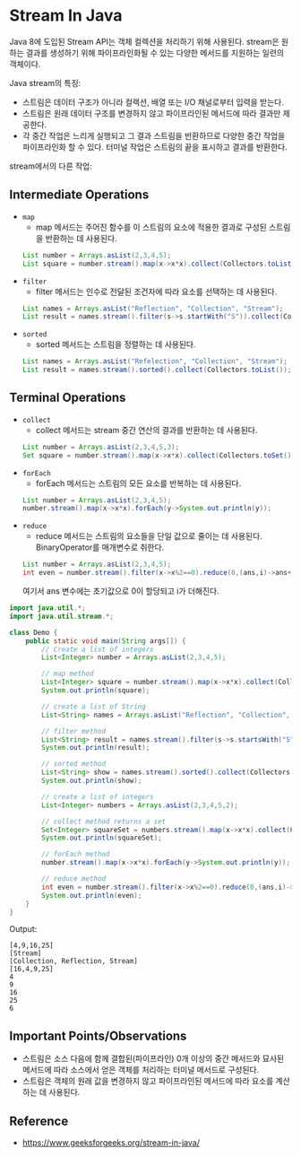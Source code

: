 # Stream In Java
Java 8에 도입된 Stream API는 객체 컬렉션을 처리하기 위해 사용된다. stream은 원하는 결과를 생성하기 위해 파이프라인화될 수 있는 다양한 메서드를 지원하는 일련의 객체이다.

Java stream의 특징:
* 스트림은 데이터 구조가 아니라 컬렉션, 배열 또는 I/O 채널로부터 입력을 받는다.
* 스트림은 원래 데이터 구조를 변경하지 않고 파이프라인된 메서드에 따라 결과만 제공한다.
* 각 중간 작업은 느리게 실행되고 그 결과 스트림을 반환하므로 다양한 중간 작업을 파이프라인화 할 수 있다. 터미널 작업은 스트림의 끝을 표시하고 결과를 반환한다.

stream에서의 다른 작업:
## Intermediate Operations
* `map`
    * map 메서드는 주어진 함수를 이 스트림의 요소에 적용한 결과로 구성된 스트림을 반환하는 데 사용된다.
    ```java
    List number = Arrays.asList(2,3,4,5);
    List square = number.stream().map(x->x*x).collect(Collectors.toList());
    ```
* `filter`
    * filter 메서드는 인수로 전달된 조건자에 따라 요소를 선택하는 데 사용된다.
    ```java
    List names = Arrays.asList("Reflection", "Collection", "Stream");
    List result = names.stream().filter(s->s.startWith("S")).collect(Collectors.toList());
    ```
* `sorted`
    * sorted 메서드는 스트림을 정렬하는 데 사용된다.
    ```java
    List names = Arrays.asList("Refelection", "Collection", "Stream");
    List result = names.stream().sorted().collect(Collectors.toList());
    ```

## Terminal Operations
* `collect`
    * collect 메서드는 stream 중간 연산의 결과를 반환하는 데 사용된다.
    ```java
    List number = Arrays.asList(2,3,4,5,3);
    Set square = number.stream().map(x->x*x).collect(Collectors.toSet());
    ```
* `forEach`
    * forEach 메서드는 스트림의 모든 요소를 반복하는 데 사용된다.
    ```java
    List number = Arrays.asList(2,3,4,5);
    number.stream().map(x->x*x).forEach(y->System.out.println(y));
    ```
* `reduce`
    * reduce 메서드는 스트림의 요소들을 단일 값으로 줄이는 데 사용된다. BinaryOperator를 매개변수로 취한다.
    ```java
    List number = Arrays.asList(2,3,4,5);
    int even = number.stream().filter(x->x%2==0).reduce(0,(ans,i)->ans+i);
    ```
    여기서 ans 변수에는 초기값으로 0이 할당되고 i가 더해진다.

```java
import java.util.*;
import java.util.stream.*;

class Demo {
    public static void main(String args[]) {
        // Create a list of integers
        List<Integer> number = Arrays.asList(2,3,4,5);

        // map method
        List<Integer> square = number.stream().map(x->x*x).collect(Collectors.toList());
        System.out.println(square);

        // create a list of String
        List<String> names = Arrays.asList("Reflection", "Collection", "Stream");

        // filter method
        List<String> result = names.stream().filter(s->s.startsWith("S")).collect(Collectors.toList());
        System.out.println(result);

        // sorted method
        List<String> show = names.stream().sorted().collect(Collectors.toList());
        System.out.println(show);

        // create a list of integers
        List<Integer> numbers = Arrays.asList(2,3,4,5,2);

        // collect method returns a set
        Set<Integer> squareSet = numbers.stream().map(x->x*x).collect(Collectors.toSet());
        System.out.println(squareSet);

        // forEach method
        number.stream().map(x->x*x).forEach(y->System.out.println(y));

        // reduce method
        int even = number.stream().filter(x->x%2==0).reduce(0,(ans,i)->ans+i);
        System.out.println(even);
    }
}
```
Output:
```
[4,9,16,25]
[Stream]
[Collection, Reflection, Stream]
[16,4,9,25]
4
9
16
25
6
```

## Important Points/Observations
* 스트림은 소스 다음에 함께 결합된(파이프라인) 0개 이상의 중간 메서드와 묘사된 메서드에 따라 소스에서 얻은 객체를 처리하는 터미널 메서드로 구성된다.
* 스트림은 객체의 원래 값을 변경하지 않고 파이프라인된 메서드에 따라 요소를 계산하는 데 사용된다.

## Reference
* https://www.geeksforgeeks.org/stream-in-java/